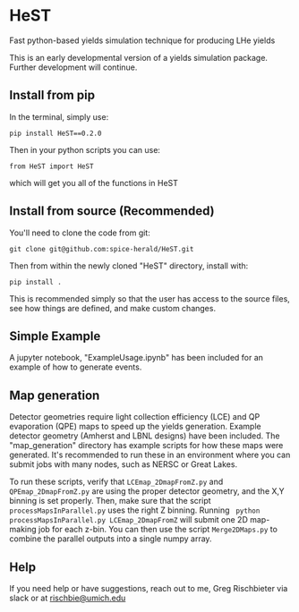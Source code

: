 # HeST
Fast python-based yields simulation technique for producing LHe yields

This is an early developmental version of a yields simulation package. Further development will continue. 

## Install from pip

In the terminal, simply use: 

`pip install HeST==0.2.0`

Then in your python scripts you can use: 

`from HeST import HeST`

which will get you all of the functions in HeST

## Install from source (Recommended)

You'll need to clone the code from git:

`git clone git@github.com:spice-herald/HeST.git`

Then from within the newly cloned "HeST" directory, install with:

`pip install .`

This is recommended simply so that the user has access to the source files, see how things are defined, and make custom changes. 

## Simple Example

A jupyter notebook, "ExampleUsage.ipynb" has been included for an example of how to generate events.

## Map generation

Detector geometries require light collection efficiency (LCE) and QP evaporation (QPE) maps to speed up the yields generation. 
Example detector geometry (Amherst and LBNL designs) have been included. The "map_generation" directory has example scripts
for how these maps were generated. It's recommended to run these in an environment where you can submit jobs with many nodes, such as 
NERSC or Great Lakes. 

To run these scripts, verify that `LCEmap_2DmapFromZ.py` and `QPEmap_2DmapFromZ.py` are using the proper detector geometry, and the X,Y binning is 
set properly. 
Then, make sure that the script `processMapsInParallel.py` uses the right Z binning. Running 
    ``` python processMapsInParallel.py LCEmap_2DmapFromZ```
will submit one 2D map-making job for each z-bin. You can then use the script `Merge2DMaps.py` to combine the parallel outputs into a single numpy array. 

## Help

If you need help or have suggestions, reach out to me, Greg Rischbieter via slack or at rischbie@umich.edu

